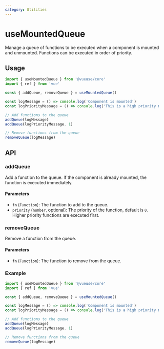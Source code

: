 ```yaml
---
category: Utilities
---
```


# useMountedQueue

Manage a queue of functions to be executed when a component is mounted and unmounted. Functions can be executed in order of priority.

## Usage

```ts
import { useMountedQueue } from '@vueuse/core'
import { ref } from 'vue'

const { addQueue, removeQueue } = useMountedQueue()

const logMessage = () => console.log('Component is mounted')
const logPriorityMessage = () => console.log('This is a high priority message')

// Add functions to the queue
addQueue(logMessage)
addQueue(logPriorityMessage, 1)

// Remove functions from the queue
removeQueue(logMessage)
```

## API

### addQueue

Add a function to the queue. If the component is already mounted, the function is executed immediately.

#### Parameters

- `fn` (`Function`): The function to add to the queue.
- `priority` (`number`, optional): The priority of the function, default is `0`. Higher priority functions are executed first.

### removeQueue

Remove a function from the queue.

#### Parameters

- `fn` (`Function`): The function to remove from the queue.

### Example

```ts
import { useMountedQueue } from '@vueuse/core'
import { ref } from 'vue'

const { addQueue, removeQueue } = useMountedQueue()

const logMessage = () => console.log('Component is mounted')
const logPriorityMessage = () => console.log('This is a high priority message')

// Add functions to the queue
addQueue(logMessage)
addQueue(logPriorityMessage, 1)

// Remove functions from the queue
removeQueue(logMessage)
```
